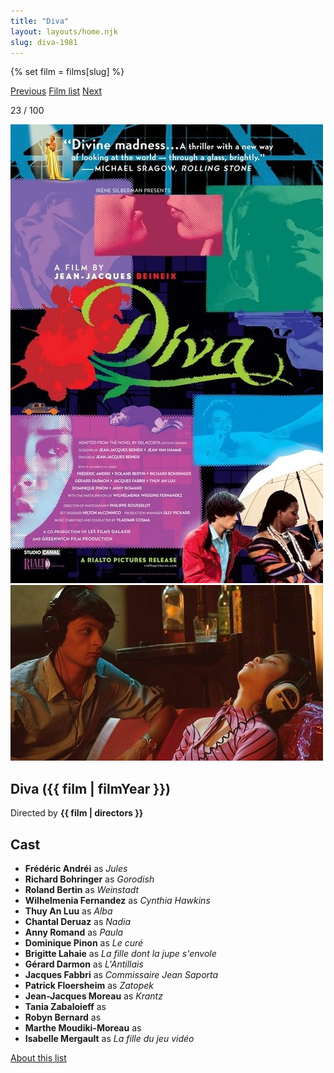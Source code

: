 ```yaml
---
title: "Diva"
layout: layouts/home.njk
slug: diva-1981
---
```


{% set film = films[slug] %}

<nav class="films">
  <a class="prev" href="../being-there-1979">Previous</a>
  <a href="../">Film list</a>
  <a class="next" href="../gregorys-girl-1981">Next</a>
</nav>

<p>23 / 100</p>

<article class="film">
  <div class="backdrop-and-poster">
    <img class="poster" src="../films/posters/diva-1981.jpg" alt="">
    <img class="backdrop" src="../films/backdrops/diva-1981.jpg" alt="">
  </div>

  <h1>Diva ({{ film | filmYear }})</h1>

  

  <p class="director">
    Directed by <strong>{{ film | directors }}</strong>
  </p>


  <h2>
    Cast
  </h2>
  <ul>
            <li><strong>Frédéric Andréi</strong> as <em>Jules</em></li>
        <li><strong>Richard Bohringer</strong> as <em>Gorodish</em></li>
        <li><strong>Roland Bertin</strong> as <em>Weinstadt</em></li>
        <li><strong>Wilhelmenia Fernandez</strong> as <em>Cynthia Hawkins</em></li>
        <li><strong>Thuy An Luu</strong> as <em>Alba</em></li>
        <li><strong>Chantal Deruaz</strong> as <em>Nadia</em></li>
        <li><strong>Anny Romand</strong> as <em>Paula</em></li>
        <li><strong>Dominique Pinon</strong> as <em>Le curé</em></li>
        <li><strong>Brigitte Lahaie</strong> as <em>La fille dont la jupe s'envole</em></li>
        <li><strong>Gérard Darmon</strong> as <em>L'Antillais</em></li>
        <li><strong>Jacques Fabbri</strong> as <em>Commissaire Jean Saporta</em></li>
        <li><strong>Patrick Floersheim</strong> as <em>Zatopek</em></li>
        <li><strong>Jean-Jacques Moreau</strong> as <em>Krantz</em></li>
        <li><strong>Tania Zabaloieff</strong> as <em></em></li>
        <li><strong>Robyn Bernard</strong> as <em></em></li>
        <li><strong>Marthe Moudiki-Moreau</strong> as <em></em></li>
        <li><strong>Isabelle Mergault</strong> as <em>La fille du jeu vidéo</em></li>
  </ul>
</article>
<footer>
  <a href="../about">About this list</a>
</footer>
